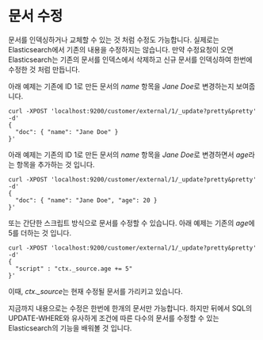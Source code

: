 # 문서 수정
문서를 인덱싱하거나 교체할 수 있는 것 처럼 수정도 가능합니다. 실제로는 Elasticsearch에서 기존의 내용을 수정하지는 않습니다. 만약 수정요청이 오면 Elasticsearch는 기존의 문서를 인덱스에서 삭제하고 신규 문서를 인덱싱하여 한번에 수정한 것 처럼 만듭니다.

아래 예제는 기존에 ID 1로 만든 문서의 *name* 항목을 *Jane Doe*로 변경하는지 보여줍니다.
```
curl -XPOST 'localhost:9200/customer/external/1/_update?pretty&pretty' -d'
{
  "doc": { "name": "Jane Doe" }
}'
```
아래 예제는 기존의 ID 1로 만든 문서의 *name* 항목을 *Jane Doe*로 변경하면서 *age*라는 항목을 추가하는 것 입니다.
```
curl -XPOST 'localhost:9200/customer/external/1/_update?pretty&pretty' -d'
{
  "doc": { "name": "Jane Doe", "age": 20 }
}'
```
또는 간단한 스크립트 방식으로 문서를 수정할 수 있습니다. 아래 예제는 기존의 *age*에 5를 더하는 것 입니다.
```
curl -XPOST 'localhost:9200/customer/external/1/_update?pretty&pretty' -d'
{
  "script" : "ctx._source.age += 5"
}'
```
이때, *ctx._source*는 현재 수정될 문서를 가리키고 있습니다.

지금까지 내용으로는 수정은 한번에 한개의 문서만 가능합니다. 하지만 뒤에서 SQL의 UPDATE-WHERE와 유사하게 조건에 따른 다수의 문서를 수정할 수 있는 Elasticsearch의 기능을 배워볼 것 입니다.